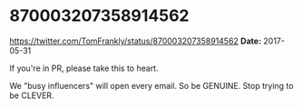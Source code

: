 # 870003207358914562
https://twitter.com/TomFrankly/status/870003207358914562
**Date:** 2017-05-31

If you're in PR, please take this to heart. 

We "busy influencers" will open every email. So be GENUINE. Stop trying to be CLEVER.

